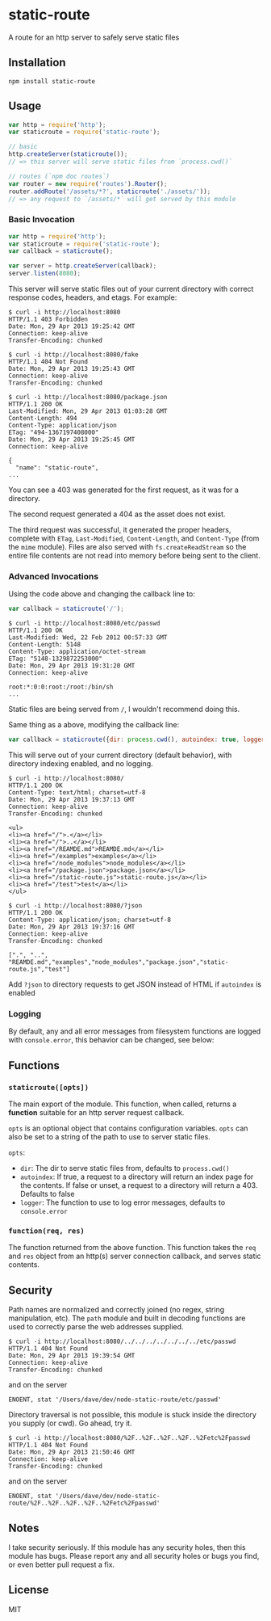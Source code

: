 static-route
============

A route for an http server to safely serve static files

Installation
------------

    npm install static-route

Usage
-----

``` js
var http = require('http');
var staticroute = require('static-route');

// basic
http.createServer(staticroute());
// => this server will serve static files from `process.cwd()`

// routes (`npm doc routes`)
var router = new require('routes').Router();
router.addRoute('/assets/*?', staticroute('./assets/'));
// => any request to `/assets/*` will get served by this module
```

### Basic Invocation

``` js
var http = require('http');
var staticroute = require('static-route');
var callback = staticroute();

var server = http.createServer(callback);
server.listen(8080);
```

This server will serve static files out of your current directory with correct
response codes, headers, and etags. For example:

```
$ curl -i http://localhost:8080
HTTP/1.1 403 Forbidden
Date: Mon, 29 Apr 2013 19:25:42 GMT
Connection: keep-alive
Transfer-Encoding: chunked

$ curl -i http://localhost:8080/fake
HTTP/1.1 404 Not Found
Date: Mon, 29 Apr 2013 19:25:43 GMT
Connection: keep-alive
Transfer-Encoding: chunked

$ curl -i http://localhost:8080/package.json
HTTP/1.1 200 OK
Last-Modified: Mon, 29 Apr 2013 01:03:28 GMT
Content-Length: 494
Content-Type: application/json
ETag: "494-1367197408000"
Date: Mon, 29 Apr 2013 19:25:45 GMT
Connection: keep-alive

{
  "name": "static-route",
...
```

You can see a 403 was generated for the first request, as it was for a directory.

The second request generated a 404 as the asset does not exist.

The third request was successful, it generated the proper headers, complete
with `ETag`, `Last-Modified`, `Content-Length`, and `Content-Type` (from the
`mime` module).  Files are also served with `fs.createReadStream` so the entire
file contents are not read into memory before being sent to the client.

### Advanced Invocations

Using the code above and changing the callback line to:

``` js
var callback = staticroute('/');
```

```
$ curl -i http://localhost:8080/etc/passwd
HTTP/1.1 200 OK
Last-Modified: Wed, 22 Feb 2012 00:57:33 GMT
Content-Length: 5148
Content-Type: application/octet-stream
ETag: "5148-1329872253000"
Date: Mon, 29 Apr 2013 19:31:20 GMT
Connection: keep-alive

root:*:0:0:root:/root:/bin/sh
...
```

Static files are being served from `/`, I wouldn't recommend doing this.

Same thing as a above, modifying the callback line:

``` js
var callback = staticroute({dir: process.cwd(), autoindex: true, logger: function() {}})
```

This will serve out of your current directory (default behavior), with directory indexing enabled,
and no logging.

```
$ curl -i http://localhost:8080/
HTTP/1.1 200 OK
Content-Type: text/html; charset=utf-8
Date: Mon, 29 Apr 2013 19:37:13 GMT
Connection: keep-alive
Transfer-Encoding: chunked

<ul>
<li><a href="/">.</a></li>
<li><a href="/">..</a></li>
<li><a href="/REAMDE.md">REAMDE.md</a></li>
<li><a href="/examples">examples</a></li>
<li><a href="/node_modules">node_modules</a></li>
<li><a href="/package.json">package.json</a></li>
<li><a href="/static-route.js">static-route.js</a></li>
<li><a href="/test">test</a></li>
</ul>

$ curl -i http://localhost:8080/?json
HTTP/1.1 200 OK
Content-Type: application/json; charset=utf-8
Date: Mon, 29 Apr 2013 19:37:16 GMT
Connection: keep-alive
Transfer-Encoding: chunked

[".", "..", "REAMDE.md","examples","node_modules","package.json","static-route.js","test"]
```

Add `?json` to directory requests to get JSON instead of HTML if `autoindex` is enabled

### Logging

By default, any and all error messages from filesystem functions are logged
with `console.error`, this behavior can be changed, see below:

Functions
---------

### `staticroute([opts])`

The main export of the module.  This function, when called, returns a **function**
suitable for an http server request callback.

`opts` is an optional object that contains configuration variables.  `opts` can also
be set to a string of the path to use to server static files.

`opts`:

- `dir`: The dir to serve static files from, defaults to `process.cwd()`
- `autoindex`: If true, a request to a directory will return an index page for
the contents.  If false or unset, a request to a directory will return a 403.  Defaults to false
- `logger`: The function to use to log error messages, defaults to `console.error`

### `function(req, res)`

The function returned from the above function.  This function takes the `req` and `res`
object from an http(s) server connection callback, and serves static contents.

Security
--------

Path names are normalized and correctly joined (no regex, string manipulation, etc).  The `path` module
and built in decoding functions are used to correctly parse the web addresses supplied.

```
$ curl -i http://localhost:8080/../../../../../../../etc/passwd
HTTP/1.1 404 Not Found
Date: Mon, 29 Apr 2013 19:39:54 GMT
Connection: keep-alive
Transfer-Encoding: chunked
```

and on the server

```
ENOENT, stat '/Users/dave/dev/node-static-route/etc/passwd'
```

Directory traversal is not possible, this module is stuck inside the directory you supply (or cwd).
Go ahead, try it.

```
$ curl -i http://localhost:8080/%2F..%2F..%2F..%2F..%2Fetc%2Fpasswd
HTTP/1.1 404 Not Found
Date: Mon, 29 Apr 2013 21:50:46 GMT
Connection: keep-alive
Transfer-Encoding: chunked
```

and on the server

```
ENOENT, stat '/Users/dave/dev/node-static-route/%2F..%2F..%2F..%2F..%2Fetc%2Fpasswd'
```

Notes
-----

I take security seriously.  If this module has any security holes, then this module has bugs.
Please report any and all security holes or bugs you find, or even better pull request a fix.

License
-------

MIT
